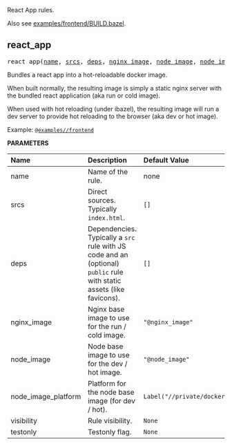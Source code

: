 <!-- Generated with Stardoc: http://skydoc.bazel.build -->

React App rules.

Also see [examples/frontend/BUILD.bazel](../../examples/frontend/BUILD.bazel).

<a id="react_app"></a>

## react_app

<pre>
react_app(<a href="#react_app-name">name</a>, <a href="#react_app-srcs">srcs</a>, <a href="#react_app-deps">deps</a>, <a href="#react_app-nginx_image">nginx_image</a>, <a href="#react_app-node_image">node_image</a>, <a href="#react_app-node_image_platform">node_image_platform</a>, <a href="#react_app-visibility">visibility</a>, <a href="#react_app-testonly">testonly</a>)
</pre>

Bundles a react app into a hot-reloadable docker image.

When built normally, the resulting image is simply a static nginx server
with the bundled react application (aka run or cold image).

When used with hot reloading (under ibazel), the resulting image will run a dev
server to provide hot reloading to the browser (aka dev or hot image).

Example: [`@examples//frontend`](../../examples/frontend/BUILD.bazel#:~:text=name%20%3D%20%22frontend%22%2C)


**PARAMETERS**


| Name  | Description | Default Value |
| :------------- | :------------- | :------------- |
| <a id="react_app-name"></a>name |  Name of the rule.   |  none |
| <a id="react_app-srcs"></a>srcs |  Direct sources. Typically `index.html`.   |  `[]` |
| <a id="react_app-deps"></a>deps |  Dependencies. Typically a `src` rule with JS code and an (optional) `public` rule with static assets (like favicons).   |  `[]` |
| <a id="react_app-nginx_image"></a>nginx_image |  Nginx base image to use for the run / cold image.   |  `"@nginx_image"` |
| <a id="react_app-node_image"></a>node_image |  Node base image to use for the dev / hot image.   |  `"@node_image"` |
| <a id="react_app-node_image_platform"></a>node_image_platform |  Platform for the node base image (for dev / hot).   |  `Label("//private/docker:node_default_platform")` |
| <a id="react_app-visibility"></a>visibility |  Rule visibility.   |  `None` |
| <a id="react_app-testonly"></a>testonly |  Testonly flag.   |  `None` |


